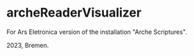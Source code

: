 # archeReaderVisualizer

For Ars Eletronica version of the installation "Arche Scriptures".

2023, Bremen.